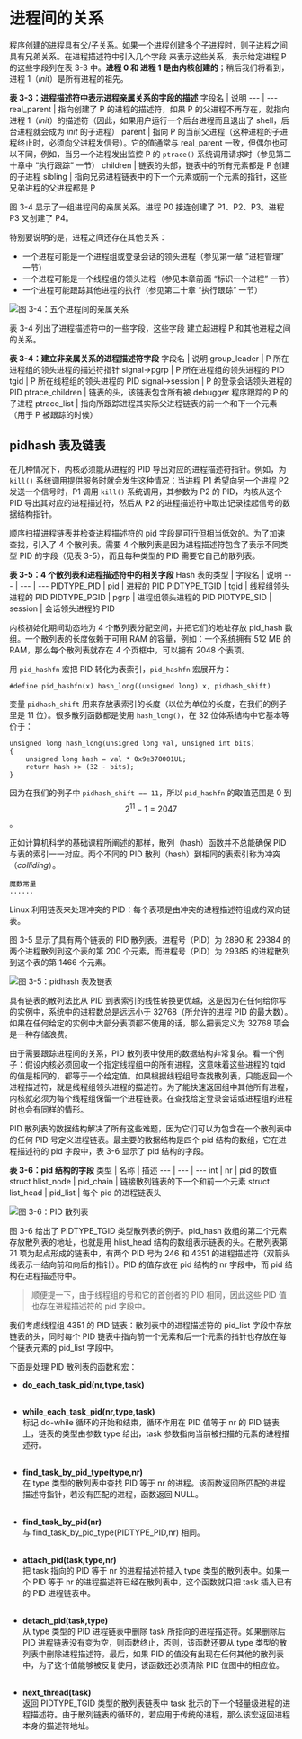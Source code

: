 # 进程间的关系

程序创建的进程具有父/子关系。如果一个进程创建多个子进程时，则子进程之间具有兄弟关系。在进程描述符中引入几个字段 来表示这些关系，表示给定进程 P 的这些字段列在表 3-3 中。**进程 0 和 进程 1 是由内核创建的**；稍后我们将看到，进程 1（*init*）是所有进程的祖先。

**表 3-3：进程描述符中表示进程亲属关系的字段的描述**
字段名 | 说明
--- | ---
real_parent | 指向创建了 P 的进程的描述符，如果 P 的父进程不再存在，就指向进程 1（*init*）的描述符（因此，如果用户运行一个后台进程而且退出了 shell，后台进程就会成为 *init* 的子进程）
parent | 指向 P 的当前父进程（这种进程的子进程终止时，必须向父进程发信号）。它的值通常与 real_parent 一致，但偶尔也可以不同，例如，当另一个进程发出监控 P 的 `ptrace()` 系统调用请求时（参见第二十章中 “执行跟踪” 一节）
children | 链表的头部，链表中的所有元素都是 P 创建的子进程
sibling | 指向兄弟进程链表中的下一个元素或前一个元素的指针，这些兄弟进程的父进程都是 P

图 3-4 显示了一组进程间的亲属关系。进程 P0 接连创建了 P1、P2、P3。进程 P3 又创建了 P4。

特别要说明的是，进程之间还存在其他关系：
- 一个进程可能是一个进程组或登录会话的领头进程（参见第一章 “进程管理” 一节）
- 一个进程可能是一个线程组的领头进程（参见本章前面 “标识一个进程” 一节）
- 一个进程可能跟踪其他进程的执行（参见第二十章 “执行跟踪” 一节）

![图 3-4：五个进程间的亲属关系](../static/3_4.jpg)

表 3-4 列出了进程描述符中的一些字段，这些字段 建立起进程 P 和其他进程之间的关系。

**表 3-4：建立非亲属关系的进程描述符字段**
字段名 | 说明
group_leader | P 所在进程组的领头进程的描述符指针
signal->pgrp | P 所在进程组的领头进程的 PID
tgid | P 所在线程组的领头进程的 PID
signal->session | P 的登录会话领头进程的 PID
ptrace_children | 链表的头，该链表包含所有被 debugger 程序跟踪的 P 的子进程
ptrace_list | 指向所跟踪进程其实际父进程链表的前一个和下一个元素（用于 P 被跟踪的时候）

## pidhash 表及链表

在几种情况下，内核必须能从进程的 PID 导出对应的进程描述符指针。例如，为 `kill()` 系统调用提供服务时就会发生这种情况：当进程 P1 希望向另一个进程 P2 发送一个信号时，P1 调用 `kill()` 系统调用，其参数为 P2 的 PID，内核从这个 PID 导出其对应的进程描述符，然后从 P2 的进程描述符中取出记录挂起信号的数据结构指针。

顺序扫描进程链表并检查进程描述符的 pid 字段是可行但相当低效的。为了加速查找，引入了 4 个散列表。需要 4 个散列表是因为进程描述符包含了表示不同类型 PID 的字段（见表 3-5），而且每种类型的 PID 需要它自己的散列表。

**表 3-5：4 个散列表和进程描述符中的相关字段**
Hash 表的类型 | 字段名 | 说明
--- | --- | ---
PIDTYPE_PID | pid | 进程的 PID
PIDTYPE_TGID | tgid | 线程组领头进程的 PID
PIDTYPE_PGID | pgrp | 进程组领头进程的 PID
PIDTYPE_SID | session | 会话领头进程的 PID

内核初始化期间动态地为 4 个散列表分配空间，并把它们的地址存放 pid_hash 数组。一个散列表的长度依赖于可用 RAM 的容量，例如：一个系统拥有 512 MB 的 RAM，那么每个散列表就存在 4 个页框中，可以拥有 2048 个表项。

用 `pid_hashfn` 宏把 PID 转化为表索引，`pid_hashfn` 宏展开为：
```
#define pid_hashfn(x) hash_long((unsigned long) x, pidhash_shift)
```

变量 `pidhash_shift` 用来存放表索引的长度（以位为单位的长度，在我们的例子里是 11 位）。很多散列函数都是使用 `hash_long()`，在 32 位体系结构中它基本等价于：
```
unsigned long hash_long(unsigned long val, unsigned int bits)
{
    unsigned long hash = val * 0x9e370001UL;
    return hash >> (32 - bits);
}
```

因为在我们的例子中 `pidhash_shift == 11`，所以 `pid_hashfn` 的取值范围是 0 到 $$2^{11} - 1 = 2047$$。

正如计算机科学的基础课程所阐述的那样，散列（hash）函数并不总能确保 PID 与表的索引一一对应。两个不同的 PID 散列（hash）到相同的表索引称为冲突（*colliding*）。

```
魔数常量
......
```

Linux 利用链表来处理冲突的 PID：每个表项是由冲突的进程描述符组成的双向链表。

图 3-5 显示了具有两个链表的 PID 散列表。进程号（PID）为 2890 和 29384 的两个进程散列到这个表的第 200 个元素，而进程号（PID）为 29385 的进程散列到这个表的第 1466 个元素。

![图 3-5：pidhash 表及链表](../static/3_5.jpg)

具有链表的散列法比从 PID 到表索引的线性转换更优越，这是因为在任何给你写的实例中，系统中的进程数总是远远小于 32768（所允许的进程 PID 的最大数）。如果在任何给定的实例中大部分表项都不使用的话，那么把表定义为 32768 项会是一种存储浪费。

由于需要跟踪进程间的关系，PID 散列表中使用的数据结构非常复杂。看一个例子：假设内核必须回收一个指定线程组中的所有进程，这意味着这些进程的 tgid 的值是相同的，都等于一个给定值。如果根据线程组号查找散列表，只能返回一个进程描述符，就是线程组领头进程的描述符。为了能快速返回组中其他所有进程，内核就必须为每个线程组保留一个进程链表。在查找给定登录会话或进程组的进程时也会有同样的情形。

PID 散列表的数据结构解决了所有这些难题，因为它们可以为包含在一个散列表中的任何 PID 号定义进程链表。最主要的数据结构是四个 pid 结构的数组，它在进程描述符的 pid 字段中，表 3-6 显示了 pid 结构的字段。

**表 3-6：pid 结构的字段**
类型 | 名称 | 描述
--- | --- | ---
int | nr | pid 的数值
struct hlist_node | pid_chain | 链接散列链表的下一个和前一个元素
struct list_head | pid_list | 每个 pid 的进程链表头

![图 3-6：PID 散列表](../static/3_6.jpg)

图 3-6 给出了 PIDTYPE_TGID 类型散列表的例子。pid_hash 数组的第二个元素存放散列表的地址，也就是用 hlist_head 结构的数组表示链表的头。在散列表第 71 项为起点形成的链表中，有两个 PID 号为 246 和 4351 的进程描述符（双箭头线表示一结向前和向后的指针）。PID 的值存放在 pid 结构的 nr 字段中，而 pid 结构在进程描述符中。

> 顺便提一下，由于线程组的号和它的首创者的 PID 相同，因此这些 PID 值也存在进程描述符的 pid 字段中。

我们考虑线程组 4351 的 PID 链表：散列表中的进程描述符的 pid_list 字段中存放链表的头，同时每个 PID 链表中指向前一个元素和后一个元素的指针也存放在每个链表元素的 pid_list 字段中。

下面是处理 PID 散列表的函数和宏：

* **do_each_task_pid(nr,type,task)**  
&emsp;

* **while_each_task_pid(nr,type,task)**  
标记 do-while 循环的开始和结束，循环作用在 PID 值等于 nr 的 PID 链表上，链表的类型由参数 type 给出，task 参数指向当前被扫描的元素的进程描述符。  
&emsp;

* **find_task_by_pid_type(type,nr)**  
在 type 类型的散列表中查找 PID 等于 nr 的进程。该函数返回所匹配的进程描述符指针，若没有匹配的进程，函数返回 NULL。  
&emsp;

* **find_task_by_pid(nr)**  
与 find_task_by_pid_type(PIDTYPE_PID,nr) 相同。  
&emsp;

* **attach_pid(task,type,nr)**  
把 task 指向的 PID 等于 nr 的进程描述符插入 type 类型的散列表中。如果一个 PID 等于 nr 的进程描述符已经在散列表中，这个函数就只把 task 插入已有的 PID 进程链表中。  
&emsp;

* **detach_pid(task,type)**  
从 type 类型的 PID 进程链表中删除 task 所指向的进程描述符。如果删除后 PID 进程链表没有变为空，则函数终止，否则，该函数还要从 type 类型的散列表中删除进程描述符。最后，如果 PID 的值没有出现在任何其他的散列表中，为了这个值能够被反复使用，该函数还必须清除 PID 位图中的相应位。  
&emsp;

* **next_thread(task)**  
返回 PIDTYPE_TGID 类型的散列表链表中 task 批示的下一个轻量级进程的进程描述符。由于散列链表的循环的，若应用于传统的进程，那么该宏返回进程本身的描述符地址。  
&emsp;

